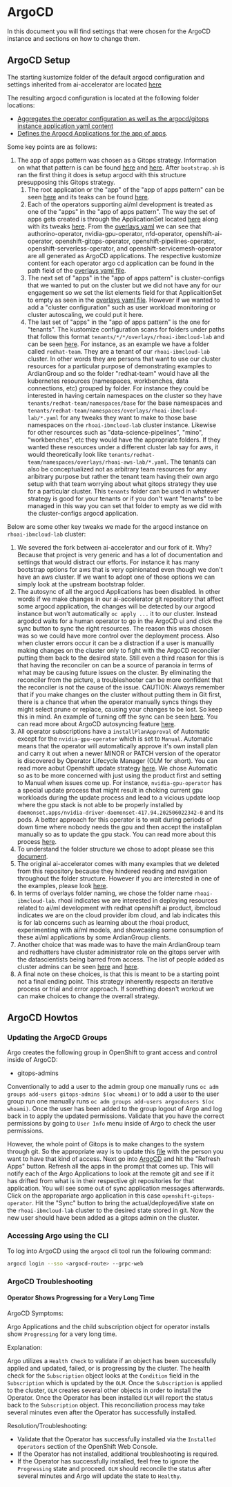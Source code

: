 # ArgoCD

In this document you will find settings that were chosen for the ArgoCD instance and sections on how to change them.

## ArgoCD Setup

The starting kustomize folder of the default argocd configuration and settings inherited from ai-accelerator are located [here](https://github.com/redhat-ai-services/ai-accelerator/tree/main/components/operators/openshift-gitops/aggregate/overlays/rhdp)

The resulting argocd configuration is located at the following folder locations:
* [Aggregates the operator configuration as well as the argocd/gitops instance application yaml content](https://github.com/ardiangroupinc/ai-accelerator/tree/main/components/operators/openshift-gitops/aggregate/overlays/rhoai-ibmcloud-lab)
* [Defines the Argocd Applications for the app of apps](https://github.com/ardiangroupinc/ai-accelerator/tree/main/components/argocd/apps/overlays/rhoai-ibmcloud-lab).

Some key points are as follows:
1. The app of apps pattern was chosen as a Gitops strategy. Information on what that pattern is can be found [here](https://argo-cd.readthedocs.io/en/latest/operator-manual/cluster-bootstrapping/) and [here](https://github.com/gnunn-gitops/standards/blob/master/folders.md). After `bootstrap.sh` is ran the first thing it does is setup argocd with this structure presupposing this Gitops strategy.
    1. The root application or the "app" of the "app of apps pattern" can be seen [here](../components/argocd/apps/base/cluster-config-app-of-apps.yaml) and its teaks can be found [here](../components/argocd/apps/overlays/rhoai-ibmcloud-lab/patch-cluster-config-app-of-apps.yaml). 
    1. Each of the operators supporting ai/ml development is treated as one of the "apps" in the "app of apps pattern". The way the set of apps gets created is through the ApplicationSet located [here](../components/argocd/apps/base/cluster-operators-applicationset.yaml) along with its tweaks [here](../components/argocd/apps/overlays/rhoai-ibmcloud-lab/patch-operators-list.yaml). From the [overlays yaml](../components/argocd/apps/overlays/rhoai-ibmcloud-lab/patch-operators-list.yaml)  we can see that authorino-operator, nvidia-gpu-operator, nfd-operator, openshift-ai-operator, openshift-gitops-operator, openshift-pipelines-operator, openshift-serverless-operator, and  openshift-servicemesh-operator are all generated as ArgoCD applications. The respective kustomize content for each operator argo cd application can be found in the path field of the [overlays yaml file](../components/argocd/apps/overlays/rhoai-ibmcloud-lab/patch-operators-list.yaml).
    1. The next set of "apps" in the "app of apps pattern" is cluster-configs that we wanted to put on the cluster but we did not have any for our engagement so we set the list elements field for that ApplicaitionSet to empty as seen in the [overlays yaml file](../components/argocd/apps/overlays/rhoai-ibmcloud-lab/patch-configs-list.yaml). However if we wanted to add a "cluster configuration" such as user workload monitoring or cluster autoscaling, we could put it here.
    1. The last set of "apps" in the "app of apps pattern" is the one for "tenants". The kustomize configuration scans for folders under paths that follow this format `tenants/*/*/overlays/rhoai-ibmcloud-lab` and can be seen [here](../components/argocd/apps/base/tenants-applicationset.yaml). For instance, as an example we have a folder called `redhat-team`. They are a tenant of our `rhoai-ibmcloud-lab` cluster. In other words they are persons that want to use our cluster resources for a particular purpose of demonstrating examples to ArdianGroup and so the folder "redhat-team" would have all the kubernetes resources (namespaces, workbenches, data connections, etc) grouped by folder. For instance they could be interested in having certain namespaces on the cluster so they have `tenants/redhat-team/namespaces/base` for the base namespaces and `tenants/redhat-team/namespaces/overlays/rhoai-ibmcloud-lab/*.yaml` for any tweaks they want to make to those base namespaces on the `rhoai-ibmcloud-lab` cluster instance. Likewise for other resources such as "data-science-pipelines", "mino", "workbenches", etc they would have the appropriate folders. If they wanted these resources under a different cluster lab say for aws, it would theoretically look like `tenants/redhat-team/namespaces/overlays/rhoai-aws-lab/*.yaml`. The tenants can also be conceptualized not as arbitrary team resources for any aribitrary purpose but rather the tenant team having their own argo setup with that team worrying about what gitops strategy they use for a particular cluster. This `tenants` folder can be used in whatever strategy is good for your tenants or if you don't want "tenants" to be managed in this way you can set that folder to empty as we did with the cluster-configs argocd application.

Below are some other key tweaks we made for the argocd instance on `rhoai-ibmcloud-lab` cluster:
1. We severed the fork between ai-accelerator and our fork of it. Why? Because that project is very generic and has a lot of documentation and settings that would distract our efforts. For instance it has many bootstrap options for aws that is very opinionated even though we don't have an aws cluster. If we want to adopt one of those options we can simply look at the upstream bootstrap folder.
1. The autosync of all the argocd Applications has been disabled. In other words if we make changes in our ai-accelerator git repository that affect some argocd application, the changes will be detected by our argocd instance but won't automatically `oc apply ...` it to our cluster. Instead argodcd waits for a human operator to go in the ArgoCD ui and click the sync button to sync the right resources. The reason this was chosen was so we could have more control over the deployment process. Also when cluster errors occur it can be a distraction if a user is manuallly making changes on the cluster only to fight with the ArgoCD reconciler putting them back to the desired state. Still even a third reason for this is that having the reconciler on can be a source of paranoia in terms of what may be causing future issues on the cluster. By eliminating the reconciler from the picture, a troubleshooter can be more confident that the reconciler is not the cause of the issue. CAUTION: Always remember that if you make changes on the cluster without putting them in Git first, there is a chance that when the operator manually syncs things they might select prune or replace, causing your changes to be lost. So keep this in mind. An example of turning off the sync can be seen [here](../clusters/overlays/rhoai-ibmcloud-lab/patch-application-manual-sync.yaml). You can read more about ArgoCD autosyncing feature [here](https://argo-cd.readthedocs.io/en/latest/user-guide/sync-options/).
1. All operator subscriptions have a `installPlanApproval` of Automatic except for the `nvidia-gpu-operator` which is set to `Manual`. Automatic means that the operator will automatically approve it's own install plan and carry it out when a newer MINOR or PATCH version of the operator is discovered by Operator Lifecycle Manager (OLM for short). You can read more aobut Openshift update strategy [here](https://www.redhat.com/en/blog/the-ultimate-guide-to-openshift-update-for-cluster-administrators#:~:text=OpenShift%20follows%20a%20semantic%20versioning,We'll%20cover%20them%20below.). We chose Automatic so as to be more concerned with just using the product first and setting to Manual when issues come up. For instance, `nvidia-gpu-operator` has a special update process that might result in choking current gpu workloads during the update process and lead to a vicious update loop where the gpu stack is not able to be properly installed by `daemonset.apps/nvidia-driver-daemonset-417.94.202506022342-0` and its pods. A better approach for this operator is to wait during periods of down time where nobody needs the gpu and then accept the installplan manually so as to update the gpu stack. You can read more about this process [here](https://docs.nvidia.com/datacenter/cloud-native/openshift/25.3.0/troubleshooting-gpu-ocp.html#verify-the-nvidia-driver-deployment).
1. To understand the folder structure we chose to adopt please see this [document](https://github.com/gnunn-gitops/standards/blob/master/folders.md ).
1. The original ai-accelerator comes with many examples that we deleted from this repository because they hindered reading and navigation throughout the folder structure. However if you are interested in one of the examples, please look [here](https://github.com/redhat-ai-services/ai-accelerator/tree/main/tenants/ai-example).
1. In terms of overlays folder naming, we chose the folder name `rhoai-ibmcloud-lab`. rhoai indicates we are interested in deploying resources related to ai/ml development with redhat openshift ai product, ibmcloud indicates we are on the cloud provider ibm cloud, and lab indicates this is for lab concerns such as learning about the rhoai product, experimenting with ai/ml models, and showcasing some consumption of these ai/ml applications by some ArdianGroup clients.
1. Another choice that was made was to have the main ArdianGroup team and redhatters have cluster administrator role on the gitops server with the datascientists being barred from access. The list of people added as cluster admins can be seen [here](https://github.com/ardiangroupinc/ai-accelerator/blob/main/components/operators/openshift-gitops/instance/overlays/rhoai-ibmcloud-lab/kustomization.yaml) and [here](https://github.com/ardiangroupinc/ai-accelerator/blob/main/components/operators/openshift-gitops/instance/overlays/rhoai-ibmcloud-lab/gitops-admins-group.yaml).
1. A final note on these choices, is that this is meant to be a starting point not a final ending point. This strategy inherently respects an iterative process or trial and error approach. If something doesn't workout we can make choices to change the overrall strategy.


## ArgoCD Howtos

### Updating the ArgoCD Groups

Argo creates the following group in OpenShift to grant access and control inside of ArgoCD:

- gitops-admins

Conventionally to add a user to the admin group one manually runs `oc adm groups add-users gitops-admins $(oc whoami)` or to add a user to the user group run one manually runs `oc adm groups add-users argocdusers $(oc whoami)`. Once the user has been added to the group logout of Argo and log back in to apply the updated permissions. Validate that you have the correct permissions by going to `User Info` menu inside of Argo to check the user permissions.

However, the whole point of Gitops is to make changes to the system through git. So the appropriate way is to update this [file](https://github.com/ardiangroupinc/ai-accelerator/blob/main/components/operators/openshift-gitops/instance/overlays/rhoai-ibmcloud-lab/gitops-admins-group.yaml) with the person you want to have that kind of access. Next go into [ArgoCD](https://openshift-gitops-server-openshift-gitops.voicd-us-east-3-4cb626ac15bdff235c2f3fba02223e28-0000.us-east.containers.appdomain.cloud/applications) and hit the "Refresh Apps" button. Refresh all the apps in the prompt that comes up. This will notify each of the Argo Applications to look at the remote git and see if it has drifted from what is in their respective git repositories for that application. You will see some out of sync application messages afterwards. Click on the appropariate argo application in this case `openshift-gitops-operator`. Hit the "Sync" button to bring the actual/deployed/live state on the `rhoai-ibmcloud-lab` cluster to the desired state stored in git. Now the new user should have been added as a gitops admin on the cluster.

### Accessing Argo using the CLI

To log into ArgoCD using the `argocd` cli tool run the following command:

```sh
argocd login --sso <argocd-route> --grpc-web
```

### ArgoCD Troubleshooting

#### Operator Shows Progressing for a Very Long Time

ArgoCD Symptoms:

Argo Applications and the child subscription object for operator installs show `Progressing` for a very long time.

Explanation:

Argo utilizes a `Health Check` to validate if an object has been successfully applied and updated, failed, or is progressing by the cluster.  The health check for the `Subscription` object looks at the `Condition` field in the `Subscription` which is updated by the `OLM`.  Once the `Subscription` is applied to the cluster, `OLM` creates several other objects in order to install the Operator.  Once the Operator has been installed `OLM` will report the status back to the `Subscription` object.  This reconciliation process may take several minutes even after the Operator has successfully installed.

Resolution/Troubleshooting:

- Validate that the Operator has successfully installed via the `Installed Operators` section of the OpenShift Web Console.
- If the Operator has not installed, additional troubleshooting is required.
- If the Operator has successfully installed, feel free to ignore the `Progressing` state and proceed.  `OLM` should reconcile the status after several minutes and Argo will update the state to `Healthy`.
